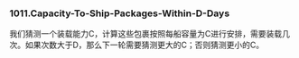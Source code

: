 ### 1011.Capacity-To-Ship-Packages-Within-D-Days

我们猜测一个装载能力C，计算这些包裹按照每船容量为C进行安排，需要装载几次。如果次数大于D，那么下一轮需要猜测更大的C；否则猜测更小的C。
